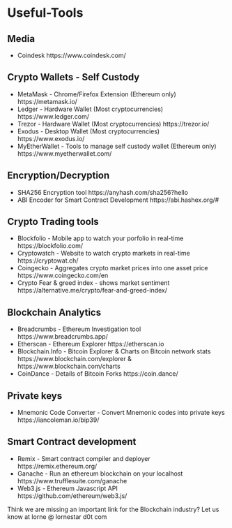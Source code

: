 # Useful-Tools

## Media

<ul>

<li>
Coindesk
https://www.coindesk.com/
</li>

</ul>

## Crypto Wallets - Self Custody
<ul>

<li>
MetaMask - Chrome/Firefox Extension (Ethereum only)
https://metamask.io/
</li>

<li>
Ledger - Hardware Wallet (Most cryptocurrencies)
https://www.ledger.com/
</li>

<li>
 Trezor - Hardware Wallet (Most cryptocurrencies)
https://trezor.io/
</li>

<li>
Exodus - Desktop Wallet (Most cryptocurrencies)
https://www.exodus.io/
</li>

<li>
 MyEtherWallet - Tools to manage self custody wallet (Ethereum only)
https://www.myetherwallet.com/ 
</li>


</ul>

## Encryption/Decryption
<ul>

<li>
SHA256 Encryption tool 
https://anyhash.com/sha256?hello
</li>

<li>
ABI Encoder for Smart Contract Development
https://abi.hashex.org/#
</li>
</ul>

## Crypto Trading tools
<ul>
 
 <li>
 Blockfolio - Mobile app to watch your porfolio in real-time
 https://blockfolio.com/
 </li>
 
 <li>
 Cryptowatch - Website to watch crypto markets in real-time
 https://cryptowat.ch/
 </li>
 
 <li>
 Coingecko - Aggregates crypto market prices into one asset price
https://www.coingecko.com/en
 </li>
 
 <li>
 Crypto Fear & greed index - shows market sentiment
 https://alternative.me/crypto/fear-and-greed-index/
 </li>
 
</ul>


## Blockchain Analytics
<ul>

<li>
 Breadcrumbs - Ethereum Investigation tool
https://www.breadcrumbs.app/
</li>

<li>
  Etherscan - Ethereum Explorer
https://etherscan.io
</li>

<li>
  Blockchain.Info - Bitcoin Explorer & Charts on Bitcoin network stats
https://www.blockchain.com/explorer &  https://www.blockchain.com/charts
</li>

<li>
  CoinDance - Details of Bitcoin Forks
https://coin.dance/
</li>

</ul>

## Private keys

<ul>
 
 <li>
  Mnemonic Code Converter - Convert Mnemonic codes into private keys
  https://iancoleman.io/bip39/
 </li>
 
</ul>

## Smart Contract development
<ul>
 <li>
  Remix - Smart contract compiler and deployer
  https://remix.ethereum.org/
 </li>
 
 <li>
 Ganache - Run an ethereum blockchain on your localhost
 https://www.trufflesuite.com/ganache
 </li>
 
 <li>
  Web3.js - Ethereum Javascript API
  https://github.com/ethereum/web3.js/
 </li>
</ul>

Think we are missing an important link for the Blockchain industry?  Let us know at lorne @ lornestar d0t com
